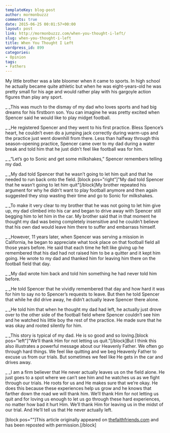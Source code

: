 ```yaml
---
templateKey: blog-post
author: mormonbuzzz
comments: true
date: 2015-06-25 00:01:57+00:00
layout: post
link: http://mormonbuzzz.com/when-you-thought-i-left/
slug: when-you-thought-i-left
title: When You Thought I Left
wordpress_id: 899
categories:
- Opinion
tags:
- Fathers
---
```


My little brother was a late bloomer when it came to sports. In high school he actually became quite athletic but when he was eight-years-old he was pretty small for his age and would rather play with his gargoyle action figures than play any sport.

_
_This was much to the dismay of my dad who loves sports and had big dreams for his firstborn son. You can imagine he was pretty excited when Spencer said he would like to play midget football.

_
_He registered Spencer and they went to his first practice. Bless Spence’s heart, he couldn’t even do a jumping jack correctly during warm-ups and the practice just went downhill from there. Less than halfway through this season-opening practice, Spencer came over to my dad during a water break and told him that he just didn’t feel like football was for him.

_
_“Let’s go to Sonic and get some milkshakes,” Spencer remembers telling my dad.

_
_My dad told Spencer that he wasn’t going to let him quit and that he needed to run back onto the field. [block pos="right"]"My dad told Spencer that he wasn’t going to let him quit"[/block]My brother repeated his argument for why he didn’t want to play football anymore and then again suggested they stop wasting their time and go to Sonic for milkshakes.

_
_To make it very clear to my brother that he was not going to let him give up, my dad climbed into his car and began to drive away with Spencer still begging him to let him in the car. My brother said that in that moment he thought my dad was being completely insensitive and he couldn’t believe that his own dad would leave him there to suffer and embarrass himself.

_
_However, 11 years later, when Spencer was serving a mission in California, he began to appreciate what took place on that football field all those years before. He said that each time he felt like giving up he remembered that his dad had not raised him to be a quitter and it kept him going. He wrote to my dad and thanked him for leaving him there on the football field that day.

_
_My dad wrote him back and told him something he had never told him before.

_
_He told Spencer that he vividly remembered that day and how hard it was for him to say no to Spencer’s requests to leave. But then he told Spencer that while he did drive away, he didn’t actually leave Spencer there alone.

_
_He told him that when he thought my dad had left, he actually just drove over to the other side of the football field where Spencer couldn’t see him and he watched his little boy the rest of the practice. He made sure that he was okay and rooted silently for him.

_
_This story is typical of my dad. He is so good and so loving.[block pos="left"]"We’ll thank Him for not letting us quit."[/block]But I think this also illustrates a powerful message about our Heavenly Father. We often go through hard things. We feel like quitting and we beg Heavenly Father to excuse us from our trials. But sometimes we feel like He gets in the car and drives away.

_
_I am a firm believer that He never actually leaves us on the field alone. He just goes to a spot where we can’t see him and he watches us as we fight through our trials. He roots for us and He makes sure that we’re okay. He does this because these experiences help us grow and he knows that farther down the road we will thank him. We’ll thank Him for not letting us quit and for loving us enough to let us go through these hard experiences, no matter how bad it hurt Him. We’ll thank Him for leaving us in the midst of our trial. And He’ll tell us that He never actually left.


[block pos=""]This article originally appeared on [thefaithfriends.com](http://www.thefaithfriends.com/blog/when-you-thought-i-left) and has been reposted with permission.[/block]
